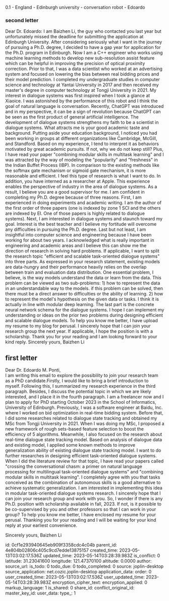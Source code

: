 0.1 - England - Edinburgh university -  conversation robot - Edoardo

### second letter
Dear Dr. Edoardo:
    I am Baizhen Li, the guy who contacted you last year but unfortunately missed the deadline for submitting the application at Edinburgh University. After considering seriously what I want in the journey of pursuing a Ph.D. degree, I decided to have a gap year for application for the Ph.D. program in Edinburgh.
    Now I am a C++ engineer who works using machine learning methods to develop new sub-resolution assist feature which can be helpful in improving the precision of optical proximity correction. Prior to that, I was a data scientist who worked at an advertising system and focused on lowering the bias between real bidding prices and their model prediction. I completed my undergraduate studies in computer science and technology at Yantai University in 2017 and then received my master's degree in computer technology at Tongji University in 2021.
	My interest in dialogue systems was first inspired when I took a glance at Xiaoice. I was astonished by the performance of this robot and I think the goal of natural language is conversation. Recently, ChatGPT was introduced and in my perspective, it can be a sign of revolution because ChatGPT can be seen as the first product of general artificial intelligence. The development of dialogue systems strengthens my faith to be a scientist in dialogue systems.
    What attracts me is your good academic taste and background. Putting aside your education background, I noticed you had been working in groups at different organizations like Cambridge, McGill, and Standford. Based on my experience, I tend to interpret it as behaviors motivated by great academic pursuits. If not, why we do not keep still? Plus, I have read your paper "combining modular skills in multitask learning" and I was attracted by the way of modeling the "popularity" and "freshness" in the Indian Buffet Process (IBP). In comparison to the existing methods like the softmax gate mechanism or sigmoid gate mechanism, it is more reasonable and efficient. I feel this type of research is what I want to do. In addition, you have interned as a researcher at Apple. This experience enables the perspective of industry in the area of dialogue systems. As a result, I believe you are a good supervisor for me.
    I am confident in completing my Ph.D. degree because of three reasons. First, I am experienced in doing experiments and academic writing. I am the author of the first order of three papers (one is indexed by zone 1 SCI and the others are indexed by EI. One of those papers is highly related to dialogue systems).  Next, I am interested in dialogue systems and staunch toward my goal. Interest is the best teacher and I believe my fortitude will overcome any difficulties in pursuing the Ph.D. degree. Last but not least, I am insightful into computer science and engineering because I have been working for about two years. I acknowledged what is really important in engineering and academic areas and I believe this can show me the direction of research in solving hard problems.
    If applicable, I want to split the research topic "efficient and scalable task-oriented dialogue systems" into three parts.  As expressed in your research statement, existing models are data-hungry and their performance heavily relies on the overlap between train and evaluation data distribution. One essential problem, I believe, is the way models understand the data or learn from the data. This problem can be viewed as two sub-problems: 1) how to represent the data in an understandable way to the models. if this problem can be solved, then there must be a direct answer to difficulties or the ability of learning. 2) how to represent the model's hypothesis on the given data or tasks. I think it is actually in line with modular deep learning. The last part is the concrete neural network schema for the dialogue systems. I hope I can implement my understanding or ideas on the prior two problems during designing efficient and scalable dialogue models.
    To help you know me better, I have upload my resume to my blog for perusal. I sincerely hope that I can join your research group the next year. If applicable, I hope the position is with a scholarship. Thank you for your reading and I am looking forward to your kind reply.
Sincerely yours,
Baizhen Li 



## first letter
 Dear Dr. Edoardo M. Ponti,  
    I am writing this email to explore the possibility to join your research team as a PhD candidate.Firstly, I would like to bring a brief introduction to myself. Following this, I summarized my research experience in the third paragraph. Besides, I discuss the potential topic in which we are likely interested, and I place it in the fourth paragraph. 
    I am a freelancer now and I plan to apply for PhD starting October 2023 in the School of Informatics, University of Edinburgh. Previously, I was a software engineer at Baidu, Inc. where I worked on bid optimization in real-time bidding system. Before that, I did some researches related to dialogue state tracking and obtained my MSc from Tongji University in 2021. 
    When I was doing my MSc, I proposed a new framework of rough sets-based feature selection to boost the efficiency of 5 algorithms. Meanwhile, I also focused on the research about real-time dialogue state tracking model. Based on analysis of dialogue data and existing model, I applied some known methods to improve generalization ability of existing dialogue state tracking model. 
    I want to do further researches in designing efficient task-oriented dialogue systems. When I did the literature review for that topic, I have read your papers called "crossing the conversational chasm: a primer on natural language processing for multilingual task-oriented dialogue systems" and "combining modular skills in multitask learning". I completely agree with you that tasks conceived as the combination of autonomous skills is a good alternative to achieve systematic generalization. I am interested in implementing this idea in modular task-oriented dialogue systems research. I sincerely hope that I can join your research group and work with you. So, I wonder if there is any Ph.D. position with scholarship available in fall, 2023. If not, is it possible to be co-supervised by you and other professors so that I can work in your group?
    To help you know me better, I have enclosed my resume for your perusal. Thanking you for your reading and I will be waiting for your kind reply at your earliest convenience.

Sincerely yours, 
Baizhen Li


id: 0cf1e293940645eb909f3358cdc4c04b
parent_id: 4e804b02806c405c9cd7edde13875157
created_time: 2023-05-13T03:02:17.536Z
updated_time: 2023-05-14T03:28:39.983Z
is_conflict: 0
latitude: 31.23041600
longitude: 121.47370100
altitude: 0.0000
author: 
source_url: 
is_todo: 0
todo_due: 0
todo_completed: 0
source: joplin-desktop
source_application: net.cozic.joplin-desktop
application_data: 
order: 0
user_created_time: 2023-05-13T03:02:17.536Z
user_updated_time: 2023-05-14T03:28:39.983Z
encryption_cipher_text: 
encryption_applied: 0
markup_language: 1
is_shared: 0
share_id: 
conflict_original_id: 
master_key_id: 
user_data: 
type_: 1